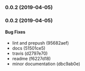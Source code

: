 <a name="0.0.2"></a>
### 0.0.2 (2019-04-05)


<a name="0.0.2"></a>
### 0.0.2 (2019-04-05)


#### Bug Fixes

* lint and prepush (95682aef)
* docs (51501ce5)
* travis (d2797e70)
* readme (f6227d18)
* minor documentation (dbc9ab0e)

